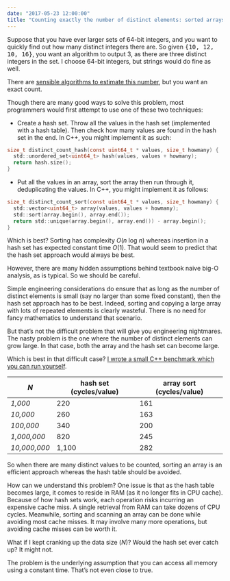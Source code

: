 ```yaml
---
date: "2017-05-23 12:00:00"
title: "Counting exactly the number of distinct elements: sorted arrays vs. hash sets?"
---
```




Suppose that you have ever larger sets of 64-bit integers, and you want to quickly find out how many distinct integers there are. So given <tt>{10, 12, 10, 16}</tt>, you want an algorithm to output 3, as there are three distinct integers in the set. I choose 64-bit integers, but strings would do fine as well.

There are [sensible algorithms to estimate this number](https://arxiv.org/abs/cs/0703058), but you want an exact count.

Though there are many good ways to solve this problem, most programmers would first attempt to use one of these two techniques:

- Create a hash set. Throw all the values in the hash set (implemented with a hash table). Then check how many values are found in the hash set in the end. In C++, you might implement it as such:
```C
size_t distinct_count_hash(const uint64_t * values, size_t howmany) {
  std::unordered_set<uint64_t> hash(values, values + howmany);
  return hash.size();
}
```

- Put all the values in an array, sort the array then run through it, deduplicating the values. In C++, you might implement it as follows:
```C
size_t distinct_count_sort(const uint64_t * values, size_t howmany) {
  std::vector<uint64_t> array(values, values + howmany);
  std::sort(array.begin(), array.end());
  return std::unique(array.begin(), array.end()) - array.begin();
}
```



Which is best? Sorting has complexity <em>O</em>(<em>n</em> log <em>n</em>) whereas insertion in a hash set has expected constant time <em>O</em>(1). That would seem to predict that the hash set approach would always be best. 

However, there are many hidden assumptions behind textbook naive big-O analysis, as is typical. So we should be careful.

Simple engineering considerations do ensure that as long as the number of distinct elements is small (say no larger than some fixed constant), then the hash set approach has to be best. Indeed, sorting and copying a large array with lots of repeated elements is clearly wasteful. There is no need for fancy mathematics to understand that scenario.

But that&rsquo;s not the difficult problem that will give you engineering nightmares. The nasty problem is the one where the number of distinct elements can grow large. In that case, both the array and the hash set can become large. 

Which is best in that difficult case? [I wrote a small C++ benchmark which you can run yourself](https://github.com/lemire/Code-used-on-Daniel-Lemire-s-blog/blob/master/2017/05/23/uniquevalues.cpp).

<em>N</em>               |hash set (cycles/value)  |array sort (cycles/value) |
-------------------------|-------------------------|-------------------------|
<em>1,000</em>           |220                      |161                      |
<em>10,000</em>          |260                      |163                      |
<em>100,000</em>         |340                      |200                      |
<em>1,000,000</em>       |820                      |245                      |
<em>10,000,000</em>      |1,100                    |282                      |


So when there are many distinct values to be counted, sorting an array is an efficient approach whereas the hash table should be avoided.

How can we understand this problem? One issue is that as the hash table becomes large, it comes to reside in RAM (as it no longer fits in CPU cache). Because of how hash sets work, each operation risks incurring an expensive cache miss. A single retrieval from RAM can take dozens of CPU cycles. Meanwhile, sorting and scanning an array can be done while avoiding most cache misses. It may involve many more operations, but avoiding cache misses can be worth it.

What if I kept cranking up the data size (<em>N</em>)? Would the hash set ever catch up? It might not. 

The problem is the underlying assumption that you can access all memory using a constant time. That&rsquo;s not even close to true.

